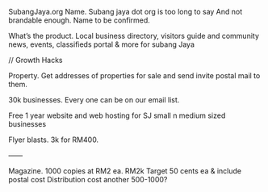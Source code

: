 

SubangJaya.org
Name. Subang jaya dot org is too long to say
And not brandable enough. 
Name to be confirmed. 

What’s the product. 
Local business directory, visitors guide and community news, events, classifieds portal & more for subang Jaya


// Growth Hacks

Property. Get addresses of properties for sale and send invite postal mail to them. 

30k businesses. Every one can be on our email list. 

Free 1 year website and web hosting for SJ small n medium sized businesses

Flyer blasts. 3k for RM400. 

——

Magazine. 1000 copies at RM2 ea. RM2k
Target 50 cents ea & include postal cost
Distribution cost another 500-1000?








